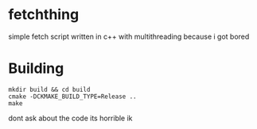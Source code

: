 # fetchthing
simple fetch script written in c++ with multithreading because i got bored
# Building
```
mkdir build && cd build
cmake -DCKMAKE_BUILD_TYPE=Release ..
make
```
dont ask about the code its horrible ik
